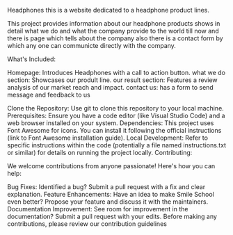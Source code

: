 Headphones
this is a website dedicated to a headphone product lines.

This project provides information about our headphone products shows in detail what we do and what the company provide to the world till now and there is page which tells about the company also there is a contact form by which any one can communicte directly with the company.

What's Included:

Homepage: Introduces Headphones with a call to action button.
what we do section: Showcases our prodult line.
our result section: Features a review analysis of our market reach and impact.
contact us: has a form to send message and feedback to us

Clone the Repository: Use git to clone this repository to your local machine.
Prerequisites: Ensure you have a code editor (like Visual Studio Code) and a web browser installed on your system.
Dependencies: This project uses Font Awesome for icons. You can install it following the official instructions (link to Font Awesome installation guide).
Local Development: Refer to specific instructions within the code (potentially a file named instructions.txt or similar) for details on running the project locally.
Contributing:

We welcome contributions from anyone passionate! Here's how you can help:

Bug Fixes: Identified a bug? Submit a pull request with a fix and clear explanation.
Feature Enhancements: Have an idea to make Smile School even better? Propose your feature and discuss it with the maintainers.
Documentation Improvement: See room for improvement in the documentation? Submit a pull request with your edits.
Before making any contributions, please review our contribution guidelines
